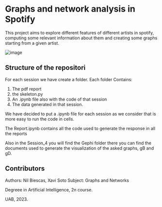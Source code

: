 # Graphs and network analysis in Spotify
This project aims to explore different features of different artists in spotify, computing some relevant information about them and creating 
some graphs starting from a given artist.

![image](https://github.com/NilBiescas/Final-Project/assets/98542048/0bd0e08d-d54c-4f5b-9a8b-169584612889)

## Structure of the repositori

For each session we have create a folder.
Each folder Contains:
1. The pdf report
2. the skeleton.py 
3. An .ipynb file also with the code of that session
4. The data generated in that session.

We have decided to put a .ipynb file for each session as we consider that is more easy to run the code in cells.
  
  
The Report.ipynb contains all the code used to generate the response in all the reports
  
Also in the Session_4 you will find the Gephi folder there you can find the documents used to generate the visualization of the asked graphs, gB and gD.


## Contributors
Authors: Nil Biescas, Xavi Soto
Subject: Graphs and Networks

Degreee in Artificial Intelligence, 2n course.

UAB, 2023.
